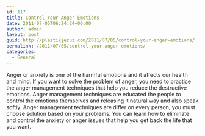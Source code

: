 ```yaml
---
id: 117
title: Control Your Anger Emotions
date: 2011-07-05T06:24:24+00:00
author: admin
layout: post
guid: http://plaztikjezuz.com/2011/07/05/control-your-anger-emotions/
permalink: /2011/07/05/control-your-anger-emotions/
categories:
  - General
---
```

Anger or anxiety is one of the harmful emotions and it affects our health and mind. If you want to solve the problem of anger, you need to practice the anger management techniques that help you reduce the destructive emotions. Anger management techniques are educated the people to control the emotions themselves and releasing it natural way and also speak softly. Anger management techniques are differ on every person, you must choose solution based on your problems. You can learn how to eliminate and control the anxiety or anger issues that help you get back the life that you want.